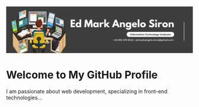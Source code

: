 ![Header Image](https://github.com/EdSiron/EdSiron/blob/main/assets/header.jpg)

# Welcome to My GitHub Profile

I am passionate about web development, specializing in front-end technologies...

<!--
**EdSiron/EdSiron** is a ✨ _special_ ✨ repository because its `README.md` (this file) appears on your GitHub profile.

Here are some ideas to get you started:

- 🔭 I’m currently working on ...
- 🌱 I’m currently learning ...
- 👯 I’m looking to collaborate on ...
- 🤔 I’m looking for help with ...
- 💬 Ask me about ...
- 📫 How to reach me: ...
- 😄 Pronouns: ...
- ⚡ Fun fact: ...
-->
